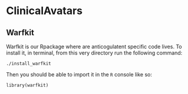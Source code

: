ClinicalAvatars
===============

Warfkit
------------------

Warfkit is our Rpackage where are anticogulatent specific code lives.
To install it, in terminal, from this very directory run the following
command:

```
./install_warfkit
```

Then you should be able to import it in the `R` console like so:

```
library(warfkit)
```


